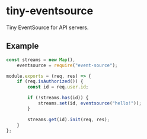 # tiny-eventsource
Tiny EventSource for API servers.

## Example
```javascript
const streams = new Map(),
    eventsource = require("event-source");

module.exports = (req, res) => {
	if (req.isAuthorized()) {
		const id = req.user.id;

		if (!streams.has(id)) {
			streams.set(id, eventsource("hello!"));
		}

		streams.get(id).init(req, res);
	}
};
```
